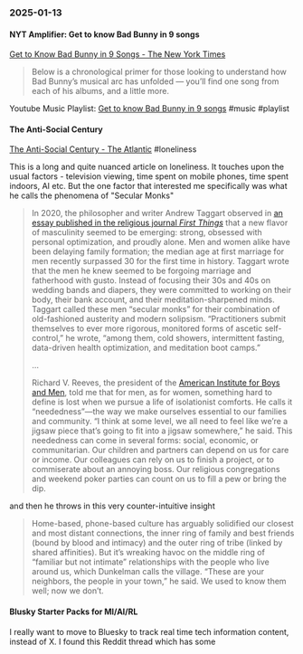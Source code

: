 ### 2025-01-13
#### NYT Amplifier: Get to know Bad Bunny in 9 songs
[Get to Know Bad Bunny in 9 Songs - The New York Times](https://www.nytimes.com/2025/01/10/arts/music/amplifier-newsletter-bad-bunny.html)

> Below is a chronological primer for those looking to understand how Bad Bunny’s musical arc has unfolded — you’ll find one song from each of his albums, and a little more.

Youtube Music Playlist: [Get to know Bad Bunny in 9 songs](https://music.youtube.com/playlist?list=PLu_RmAJBNiIL98U6-RMTxJo4sv_VtNSh-&si=NuMCB5OMtZs5EvPI) #music #playlist 

#### The Anti-Social Century
[The Anti-Social Century - The Atlantic](https://www.theatlantic.com/magazine/archive/2025/02/american-loneliness-personality-politics/681091/) #loneliness

This is a long and quite nuanced article on loneliness. It touches upon the usual factors - television viewing, time spent on mobile phones, time spent indoors, AI etc. But the one factor that interested me specifically was what he calls the phenomena of "Secular Monks"

> In 2020, the philosopher and writer Andrew Taggart observed in [an essay published in the religious journal _First Things_](https://www.firstthings.com/article/2020/03/secular-monks) that a new flavor of masculinity seemed to be emerging: strong, obsessed with personal optimization, and proudly alone. Men and women alike have been delaying family formation; the median age at first marriage for men recently surpassed 30 for the first time in history. Taggart wrote that the men he knew seemed to be forgoing marriage and fatherhood with gusto. Instead of focusing their 30s and 40s on wedding bands and diapers, they were committed to working on their body, their bank account, and their meditation-sharpened minds. Taggart called these men “secular monks” for their combination of old-fashioned austerity and modern solipsism. “Practitioners submit themselves to ever more rigorous, monitored forms of ascetic self-control,” he wrote, “among them, cold showers, intermittent fasting, data-driven health optimization, and meditation boot camps.”
> 
> …
> 
> Richard V. Reeves, the president of the [American Institute for Boys and Men](https://aibm.org/), told me that for men, as for women, something hard to define is lost when we pursue a life of isolationist comforts. He calls it “neededness”—the way we make ourselves essential to our families and community. “I think at some level, we all need to feel like we’re a jigsaw piece that’s going to fit into a jigsaw somewhere,” he said. This neededness can come in several forms: social, economic, or communitarian. Our children and partners can depend on us for care or income. Our colleagues can rely on us to finish a project, or to commiserate about an annoying boss. Our religious congregations and weekend poker parties can count on us to fill a pew or bring the dip.

and then he throws in this very counter-intuitive insight

> Home-based, phone-based culture has arguably solidified our closest and most distant connections, the inner ring of family and best friends (bound by blood and intimacy) and the outer ring of tribe (linked by shared affinities). But it’s wreaking havoc on the middle ring of “familiar but not intimate” relationships with the people who live around us, which Dunkelman calls the village. “These are your neighbors, the people in your town,” he said. We used to know them well; now we don’t.

#### Blusky Starter Packs for MI/AI/RL
I really want to move to Bluesky to track real time tech information content, instead of X. I found this Reddit thread which has some 